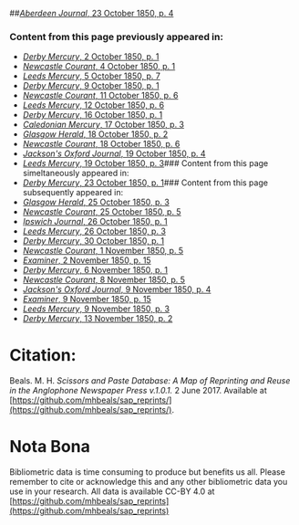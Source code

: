 ##[*Aberdeen Journal*, 23 October 1850, p. 4](https://mhbeals.github.io/sap_html/Aberdeen-Journal/Aberdeen-Journal-23-October-1850-p-4)

### Content from this page previously appeared in:
+ [*Derby Mercury*, 2 October 1850, p. 1](https://mhbeals.github.io/sap_html/Derby-Mercury/Derby-Mercury-2-October-1850-p-1)
+ [*Newcastle Courant*, 4 October 1850, p. 1](https://mhbeals.github.io/sap_html/Newcastle-Courant/Newcastle-Courant-4-October-1850-p-1)
+ [*Leeds Mercury*, 5 October 1850, p. 7](https://mhbeals.github.io/sap_html/Leeds-Mercury/Leeds-Mercury-5-October-1850-p-7)
+ [*Derby Mercury*, 9 October 1850, p. 1](https://mhbeals.github.io/sap_html/Derby-Mercury/Derby-Mercury-9-October-1850-p-1)
+ [*Newcastle Courant*, 11 October 1850, p. 6](https://mhbeals.github.io/sap_html/Newcastle-Courant/Newcastle-Courant-11-October-1850-p-6)
+ [*Leeds Mercury*, 12 October 1850, p. 6](https://mhbeals.github.io/sap_html/Leeds-Mercury/Leeds-Mercury-12-October-1850-p-6)
+ [*Derby Mercury*, 16 October 1850, p. 1](https://mhbeals.github.io/sap_html/Derby-Mercury/Derby-Mercury-16-October-1850-p-1)
+ [*Caledonian Mercury*, 17 October 1850, p. 3](https://mhbeals.github.io/sap_html/Caledonian-Mercury/Caledonian-Mercury-17-October-1850-p-3)
+ [*Glasgow Herald*, 18 October 1850, p. 2](https://mhbeals.github.io/sap_html/Glasgow-Herald/Glasgow-Herald-18-October-1850-p-2)
+ [*Newcastle Courant*, 18 October 1850, p. 6](https://mhbeals.github.io/sap_html/Newcastle-Courant/Newcastle-Courant-18-October-1850-p-6)
+ [*Jackson's Oxford Journal*, 19 October 1850, p. 4](https://mhbeals.github.io/sap_html/Jackson's-Oxford-Journal/Jackson's-Oxford-Journal-19-October-1850-p-4)
+ [*Leeds Mercury*, 19 October 1850, p. 3](https://mhbeals.github.io/sap_html/Leeds-Mercury/Leeds-Mercury-19-October-1850-p-3)### Content from this page simeltaneously appeared in:
+ [*Derby Mercury*, 23 October 1850, p. 1](https://mhbeals.github.io/sap_html/Derby-Mercury/Derby-Mercury-23-October-1850-p-1)### Content from this page subsequently appeared in:
+ [*Glasgow Herald*, 25 October 1850, p. 3](https://mhbeals.github.io/sap_html/Glasgow-Herald/Glasgow-Herald-25-October-1850-p-3)
+ [*Newcastle Courant*, 25 October 1850, p. 5](https://mhbeals.github.io/sap_html/Newcastle-Courant/Newcastle-Courant-25-October-1850-p-5)
+ [*Ipswich Journal*, 26 October 1850, p. 1](https://mhbeals.github.io/sap_html/Ipswich-Journal/Ipswich-Journal-26-October-1850-p-1)
+ [*Leeds Mercury*, 26 October 1850, p. 3](https://mhbeals.github.io/sap_html/Leeds-Mercury/Leeds-Mercury-26-October-1850-p-3)
+ [*Derby Mercury*, 30 October 1850, p. 1](https://mhbeals.github.io/sap_html/Derby-Mercury/Derby-Mercury-30-October-1850-p-1)
+ [*Newcastle Courant*, 1 November 1850, p. 5](https://mhbeals.github.io/sap_html/Newcastle-Courant/Newcastle-Courant-1-November-1850-p-5)
+ [*Examiner*, 2 November 1850, p. 15](https://mhbeals.github.io/sap_html/Examiner/Examiner-2-November-1850-p-15)
+ [*Derby Mercury*, 6 November 1850, p. 1](https://mhbeals.github.io/sap_html/Derby-Mercury/Derby-Mercury-6-November-1850-p-1)
+ [*Newcastle Courant*, 8 November 1850, p. 5](https://mhbeals.github.io/sap_html/Newcastle-Courant/Newcastle-Courant-8-November-1850-p-5)
+ [*Jackson's Oxford Journal*, 9 November 1850, p. 4](https://mhbeals.github.io/sap_html/Jackson's-Oxford-Journal/Jackson's-Oxford-Journal-9-November-1850-p-4)
+ [*Examiner*, 9 November 1850, p. 15](https://mhbeals.github.io/sap_html/Examiner/Examiner-9-November-1850-p-15)
+ [*Leeds Mercury*, 9 November 1850, p. 3](https://mhbeals.github.io/sap_html/Leeds-Mercury/Leeds-Mercury-9-November-1850-p-3)
+ [*Derby Mercury*, 13 November 1850, p. 2](https://mhbeals.github.io/sap_html/Derby-Mercury/Derby-Mercury-13-November-1850-p-2)
                    
# Citation: 

Beals. M. H. *Scissors and Paste Database: A Map of Reprinting and Reuse in the Anglophone Newspaper Press v.1.0.1.* 2 June 2017. Available at [https://github.com/mhbeals/sap_reprints/](https://github.com/mhbeals/sap_reprints/). 
                    
# Nota Bona

Bibliometric data is time consuming to produce but benefits us all. Please remember to cite or acknowledge this and any other bibliometric data you use in your research. All data is available CC-BY 4.0 at [https://github.com/mhbeals/sap_reprints](https://github.com/mhbeals/sap_reprints)